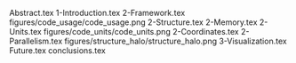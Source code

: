 Abstract.tex
1-Introduction.tex
2-Framework.tex
figures/code_usage/code_usage.png
2-Structure.tex
2-Memory.tex
2-Units.tex
figures/code_units/code_units.png
2-Coordinates.tex
2-Parallelism.tex
figures/structure_halo/structure_halo.png
3-Visualization.tex
Future.tex
conclusions.tex